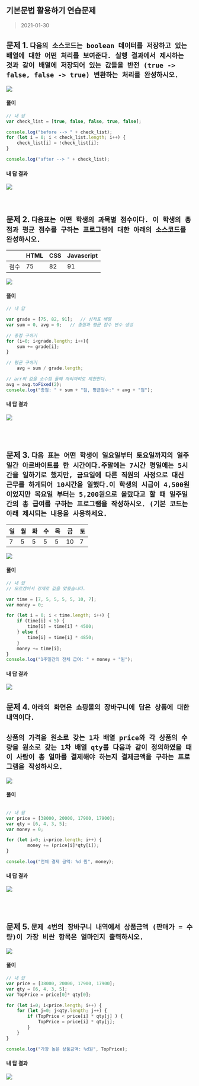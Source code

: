 ## 기본문법 활용하기 연습문제

> 2021-01-30

## 문제 1. `다음의 소스코드는 boolean 데이터를 저장하고 있는 배열에 대한 어떤 처리를 보여준다. 실행 결과에서 제시하는 것과 같이 배열에 저장되어 있는 값들을 반전 (true -> false, false -> true) 변환하는 처리를 완성하시오.`
<img src="res/Q1.png">

<br/>

#### 풀이
```js
// 내 답
var check_list = [true, false, false, true, false];

console.log("before --> " + check_list);
for (let i = 0; i < check_list.length; i++) {
    check_list[i] = !check_list[i];
}

console.log("after --> " + check_list);
```

#### 내 답 결과

<img src="res/A1.png">
<br/><br/><br/>

## 문제 2. `다음표는 어떤 학생의 과목별 점수이다. 이 학생의 총점과 평균 점수를 구하는 프로그램에 대한 아래의 소스코드를 완성하시오.`

| | HTML | CSS | Javascript |
|---|---|---|---|
| 점수 | 75 | 82 | 91 |

<img src="res/Q2.png">

<br/>

#### 풀이

```js
// 내 답

var grade = [75, 82, 91];   // 성적표 배열
var sum = 0, avg = 0;   // 총점과 평균 점수 변수 생성

// 총점 구하기
for (i=0; i<grade.length; i++){
    sum += grade[i];
}

// 평균 구하기
    avg = sum / grade.length;

// arr의 값을 소수점 둘째 자리까리로 제한한다.
avg = avg.toFixed(2);
console.log("총점: " + sum + "점, 평균점수:" + avg + "점");

```
#### 내 답 결과
<img src="res/A2.png">

<br/><br/>

## 문제 3. `다음 표는 어떤 학생이 일요일부터 토요일까지의 일주일간 아르바이트를 한 시간이다.주말에는 7시간 평일에는 5시간을 일하기로 했지만, 금요일에 다른 직원의 사정으로 대신 근무를 하게되어 10시간을 일했다.이 학생의 시급이 4,500원이었지만 목요일 부터는 5,200원으로 올랐다고 할 때 일주일간의 총 급여를 구하는 프로그램을 작성하시오. (기본 코드는 아래 제시되는 내용을 사용하세요.`

| 일 | 월 | 화 | 수 | 목 | 금 | 토 |
|---|---|---|---|---|---|---|
| 7 | 5 | 5 | 5 | 5 | 10 | 7 |

<img src="res/Q3.png">
<br/>

#### 풀이

```js
// 내 답
// 모르겠어서 강제로 값을 맞췄습니다.

var time = [7, 5, 5, 5, 5, 10, 7];
var money = 0;

for (let i = 0; i < time.length; i++) {
    if (time[i] < 5) {
        time[i] = time[i] * 4500;
    } else {
        time[i] = time[i] * 4850;
    }
    money += time[i];
}
console.log("1주일간의 전체 급여: " + money + "원");
```

#### 내 답 결과
<img src="res/A3.png">

## 문제 4. `아래의 화면은 쇼핑몰의 장바구니에 담은 상품에 대한 내역이다.`
## `상품의 가격을 원소로 갖는 1차 배열 price와 각 상품의 수량을 원소로 갖는 1차 배열 qty를 다음과 같이 정의하였을 때 이 사람이 총 얼마를 결제해야 하는지 결제금액을 구하는 프로그램을 작성하시오.`

<img src="res/Q4.png">
<br/>

#### 풀이

```js

// 내 답
var price = [38000, 20000, 17900, 17900];
var qty = [6, 4, 3, 5];
var money = 0;

for (let i=0; i<price.length; i++) {
        money += (price[i]*qty[i]);
}

console.log("전체 결제 금액: %d 원", money);
```

#### 내 답 결과
<img src="res/A4.png">

<br/><br/>

## 문제 5. `문제 4번의 장바구니 내역에서 상품금액 (판매가 = 수량)이 가장 비싼 항목은 얼마인지 출력하시오.`

<img src="res/Q5.png">
<br/>

#### 풀이

```js
// 내 답
var price = [38000, 20000, 17900, 17900];
var qty = [6, 4, 3, 5];
var TopPrice = price[0]* qty[0];

for (let i=0; i<price.length; i++) {
    for (let j=0; j<qty.length; j++) {
        if (TopPrice < price[i] * qty[j] ) {
            TopPrice = price[i] * qty[j];
        }
    }
}

console.log("가장 높은 상품금액: %d원", TopPrice);
```

#### 내 답 결과
<img src="res/A5.png">